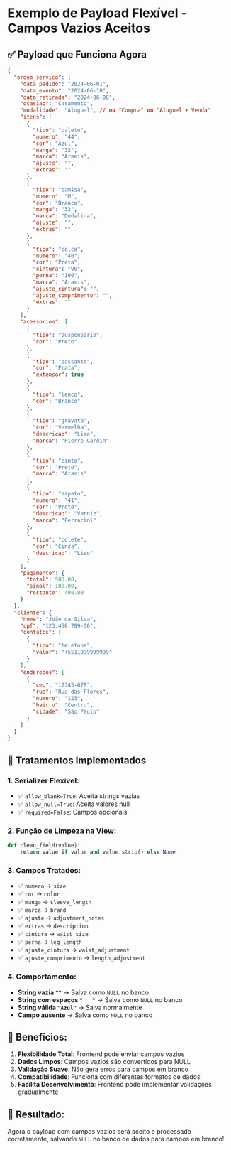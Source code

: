 # Exemplo de Payload Flexível - Campos Vazios Aceitos

## ✅ Payload que Funciona Agora

```json
{
  "ordem_servico": {
    "data_pedido": "2024-06-01",
    "data_evento": "2024-06-10",
    "data_retirada": "2024-06-08",
    "ocasiao": "Casamento",
    "modalidade": "Aluguel", // ou "Compra" ou "Aluguel + Venda"
    "itens": [
      {
        "tipo": "paleto",
        "numero": "44",
        "cor": "Azul",
        "manga": "32",
        "marca": "Aramis",
        "ajuste": "",
        "extras": ""
      },
      {
        "tipo": "camisa",
        "numero": "M",
        "cor": "Branca",
        "manga": "32",
        "marca": "Dudalina",
        "ajuste": "",
        "extras": ""
      },
      {
        "tipo": "calca",
        "numero": "40",
        "cor": "Preta",
        "cintura": "90",
        "perna": "100",
        "marca": "Aramis",
        "ajuste_cintura": "",
        "ajuste_comprimento": "",
        "extras": ""
      }
    ],
    "acessorios": [
      {
        "tipo": "suspensorio",
        "cor": "Preto"
      },
      {
        "tipo": "passante",
        "cor": "Prata",
        "extensor": true
      },
      {
        "tipo": "lenco",
        "cor": "Branco"
      },
      {
        "tipo": "gravata",
        "cor": "Vermelha",
        "descricao": "Lisa",
        "marca": "Pierre Cardin"
      },
      {
        "tipo": "cinto",
        "cor": "Preto",
        "marca": "Aramis"
      },
      {
        "tipo": "sapato",
        "numero": "41",
        "cor": "Preto",
        "descricao": "Verniz",
        "marca": "Ferracini"
      },
      {
        "tipo": "colete",
        "cor": "Cinza",
        "descricao": "Liso"
      }
    ],
    "pagamento": {
      "total": 500.00,
      "sinal": 100.00,
      "restante": 400.00
    }
  },
  "cliente": {
    "nome": "João da Silva",
    "cpf": "123.456.789-00",
    "contatos": [
      {
        "tipo": "telefone",
        "valor": "+5511999999999"
      }
    ],
    "enderecos": [
      {
        "cep": "12345-678",
        "rua": "Rua das Flores",
        "numero": "123",
        "bairro": "Centro",
        "cidade": "São Paulo"
      }
    ]
  }
}
```

## 🔧 **Tratamentos Implementados**

### **1. Serializer Flexível:**
- ✅ `allow_blank=True`: Aceita strings vazias
- ✅ `allow_null=True`: Aceita valores null
- ✅ `required=False`: Campos opcionais

### **2. Função de Limpeza na View:**
```python
def clean_field(value):
    return value if value and value.strip() else None
```

### **3. Campos Tratados:**
- ✅ `numero` → `size`
- ✅ `cor` → `color`
- ✅ `manga` → `sleeve_length`
- ✅ `marca` → `brand`
- ✅ `ajuste` → `adjustment_notes`
- ✅ `extras` → `description`
- ✅ `cintura` → `waist_size`
- ✅ `perna` → `leg_length`
- ✅ `ajuste_cintura` → `waist_adjustment`
- ✅ `ajuste_comprimento` → `length_adjustment`

### **4. Comportamento:**
- **String vazia `""`** → Salva como `NULL` no banco
- **String com espaços `"   "`** → Salva como `NULL` no banco
- **String válida `"Azul"`** → Salva normalmente
- **Campo ausente** → Salva como `NULL` no banco

## 🎯 **Benefícios:**

1. **Flexibilidade Total**: Frontend pode enviar campos vazios
2. **Dados Limpos**: Campos vazios são convertidos para NULL
3. **Validação Suave**: Não gera erros para campos em branco
4. **Compatibilidade**: Funciona com diferentes formatos de dados
5. **Facilita Desenvolvimento**: Frontend pode implementar validações gradualmente

## 🚀 **Resultado:**

Agora o payload com campos vazios será aceito e processado corretamente, salvando `NULL` no banco de dados para campos em branco!
